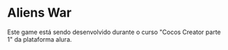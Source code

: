 # Aliens War
Este game está sendo desenvolvido durante o curso "Cocos Creator parte 1" da plataforma alura.
